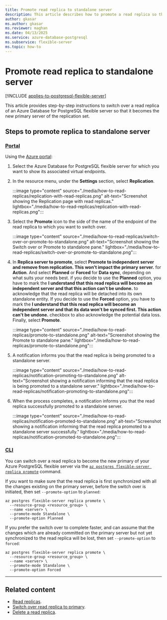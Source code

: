 ```yaml
---
title: Promote read replica to standalone server
description: This article describes how to promote a read replica so that it becomes an independent standalone server.
author: gkasar
ms.author: gkasar
ms.reviewer: maghan
ms.date: 04/13/2025
ms.service: azure-database-postgresql
ms.subservice: flexible-server
ms.topic: how-to
---
```


# Promote read replica to standalone server

[!INCLUDE [applies-to-postgresql-flexible-server](~/reusable-content/ce-skilling/azure/includes/postgresql/includes/applies-to-postgresql-flexible-server.md)]

This article provides step-by-step instructions to switch over a read replica of an Azure Database for PostgreSQL flexible server so that it becomes the new primary server of the replication set.

## Steps to promote replica to standalone server

### [Portal](#tab/portal-promote-replica-to-standalone-server)

Using the [Azure portal](https://portal.azure.com/):

1. Select the Azure Database for PostgreSQL flexible server for which you want to show its associated virtual endpoints.

2. In the resource menu, under the **Settings** section, select **Replication**.

    :::image type="content" source="./media/how-to-read-replicas/replication-with-read-replicas.png" alt-text="Screenshot showing the Replication page with read replicas." lightbox="./media/how-to-read-replicas/replication-with-read-replicas.png":::

3. Select the **Promote** icon to the side of the name of the endpoint of the read replica to which you want to switch over.

    :::image type="content" source="./media/how-to-read-replicas/switch-over-or-promote-to-standalone.png" alt-text="Screenshot showing the Switch over or Promote to standalone pane." lightbox="./media/how-to-read-replicas/switch-over-or-promote-to-standalone.png":::

4. In **Replica server to promote**, select **Promote to independent server and remove from replication. This won't impact the primary server.** for **Action**. And select **Planned** or **Forced** for **Data sync**, depending on what suits your needs best. if you decide to use the **Planned** option, you have to mark the **I understand that this read replica will become an independent server and that this action can't be undone.** to acknowledge that the read replica will be detached into its own standalone entity. If you decide to use the **Forced** option, you have to mark the **I understand that this read replica will become an independent server and that its data won't be synced first. This action can't be undone.** checkbox to also acknowledge the potential data loss. Finally, select **Promote**.

    :::image type="content" source="./media/how-to-read-replicas/promote-to-standalone.png" alt-text="Screenshot showing the Promote to standalone pane." lightbox="./media/how-to-read-replicas/promote-to-standalone.png":::

6. A notification informs you that the read replica is being promoted to a standalone server.

    :::image type="content" source="./media/how-to-read-replicas/notification-promoting-to-standalone.png" alt-text="Screenshot showing a notification informing that the read replica is being promoted to a standalone server." lightbox="./media/how-to-read-replicas/notification-promoting-to-standalone.png":::

7. When the process completes, a notification informs you that the read replica successfully promoted to a standalone server.

    :::image type="content" source="./media/how-to-read-replicas/notification-promoted-to-standalone.png" alt-text="Screenshot showing a notification informing that the read replica promoted to a standalone server successfully." lightbox="./media/how-to-read-replicas/notification-promoted-to-standalone.png":::

### [CLI](#tab/cli-promote-replica-to-standalone-server)

You can switch over a read replica to become the new primary of your Azure PostgreSQL flexible server via the [`az postgres flexible-server replica promote`](/cli/azure/postgres/flexible-server/replica#az-postgres-flexible-server-replica-promote) command.

If you want to make sure that the read replica is first synchronized with all the changes existing on the primary server, before the switch over is initiated, then set `--promote-option` to `planned`:

```azurecli-interactive
az postgres flexible-server replica promote \
  --resource-group <resource_group> \
  --name <server> \
  --promote-mode Standalone \
  --promote-option Planned
```

If you prefer the switch over to complete faster, and can assume that the changes which are already committed on the primary server but not yet synchronized to the read replica will be lost, then set `--promote-option` to `forced`:

```azurecli-interactive
az postgres flexible-server replica promote \
  --resource-group <resource_group> \
  --name <server> \
  --promote-mode Standalone \
  --promote-option Forced
```
---

## Related content

- [Read replicas](concepts-read-replicas.md).
- [Switch over read replica to primary](how-to-switch-over-replica-to-primary.md).
- [Delete a read replica](how-to-delete-read-replica.md).
